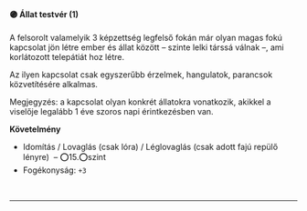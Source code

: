#### 🟣 Állat testvér (1)

A felsorolt valamelyik 3 képzettség legfelső fokán már olyan magas fokú kapcsolat jön létre ember és állat között – szinte lelki társsá válnak –, ami korlátozott telepátiát hoz létre.

Az ilyen kapcsolat csak egyszerűbb érzelmek, hangulatok, parancsok közvetítésére alkalmas.

Megjegyzés: a kapcsolat olyan konkrét állatokra vonatkozik, akikkel a viselője legalább 1 éve szoros napi érintkezésben van.

**Követelmény**

- Idomítás / Lovaglás (csak lóra) / Léglovaglás (csak adott fajú repülő lényre) &nbsp;–&nbsp;⭕15.⭕szint<br />
- Fogékonyság: `+3`

<br />

---
